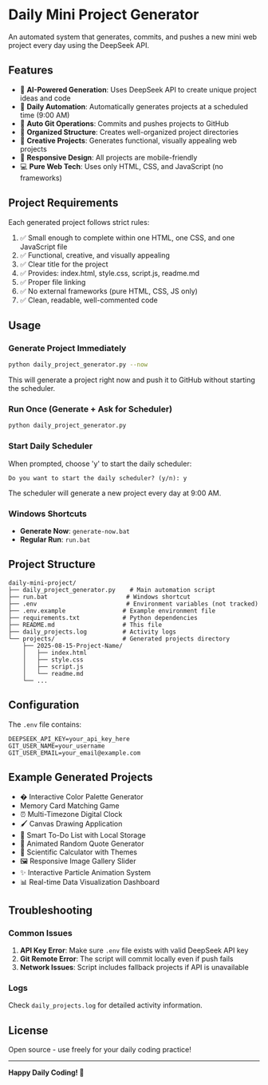 # Daily Mini Project Generator

An automated system that generates, commits, and pushes a new mini web project every day using the DeepSeek API.

## Features

- 🤖 **AI-Powered Generation**: Uses DeepSeek API to create unique project ideas and code
- 📅 **Daily Automation**: Automatically generates projects at a scheduled time (9:00 AM)
- 🚀 **Auto Git Operations**: Commits and pushes projects to GitHub
- 📁 **Organized Structure**: Creates well-organized project directories
- 🎨 **Creative Projects**: Generates functional, visually appealing web projects
- 📱 **Responsive Design**: All projects are mobile-friendly
- 💻 **Pure Web Tech**: Uses only HTML, CSS, and JavaScript (no frameworks)

## Project Requirements

Each generated project follows strict rules:

1. ✅ Small enough to complete within one HTML, one CSS, and one JavaScript file
2. ✅ Functional, creative, and visually appealing
3. ✅ Clear title for the project
4. ✅ Provides: index.html, style.css, script.js, readme.md
5. ✅ Proper file linking
6. ✅ No external frameworks (pure HTML, CSS, JS only)
7. ✅ Clean, readable, well-commented code

## Usage

### Generate Project Immediately
```bash
python daily_project_generator.py --now
```
This will generate a project right now and push it to GitHub without starting the scheduler.

### Run Once (Generate + Ask for Scheduler)
```bash
python daily_project_generator.py
```

### Start Daily Scheduler
When prompted, choose 'y' to start the daily scheduler:
```
Do you want to start the daily scheduler? (y/n): y
```

The scheduler will generate a new project every day at 9:00 AM.

### Windows Shortcuts
- **Generate Now**: `generate-now.bat`
- **Regular Run**: `run.bat`

## Project Structure

```
daily-mini-project/
├── daily_project_generator.py    # Main automation script
├── run.bat                      # Windows shortcut
├── .env                         # Environment variables (not tracked)
├── .env.example                # Example environment file
├── requirements.txt            # Python dependencies
├── README.md                   # This file
├── daily_projects.log          # Activity logs
└── projects/                   # Generated projects directory
    ├── 2025-08-15-Project-Name/
    │   ├── index.html
    │   ├── style.css
    │   ├── script.js
    │   └── readme.md
    └── ...
```

## Configuration

The `.env` file contains:
```
DEEPSEEK_API_KEY=your_api_key_here
GIT_USER_NAME=your_username
GIT_USER_EMAIL=your_email@example.com
```

## Example Generated Projects

- � Interactive Color Palette Generator
-  Memory Card Matching Game
- ⏰ Multi-Timezone Digital Clock
- 🖌️ Canvas Drawing Application
- 📝 Smart To-Do List with Local Storage
- 🎲 Animated Random Quote Generator
- 🧮 Scientific Calculator with Themes
- 🖼️ Responsive Image Gallery Slider
- ✨ Interactive Particle Animation System
- 📊 Real-time Data Visualization Dashboard

## Troubleshooting

### Common Issues

1. **API Key Error**: Make sure `.env` file exists with valid DeepSeek API key
2. **Git Remote Error**: The script will commit locally even if push fails
3. **Network Issues**: Script includes fallback projects if API is unavailable

### Logs
Check `daily_projects.log` for detailed activity information.

## License

Open source - use freely for your daily coding practice!

---

**Happy Daily Coding! 🚀**
